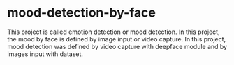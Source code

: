 # mood-detection-by-face
This project is called emotion detection or mood detection. In this project, the mood by face is defined by image input or video capture.
In this project, mood detection was defined by video capture with deepface module and by images input  with dataset.

